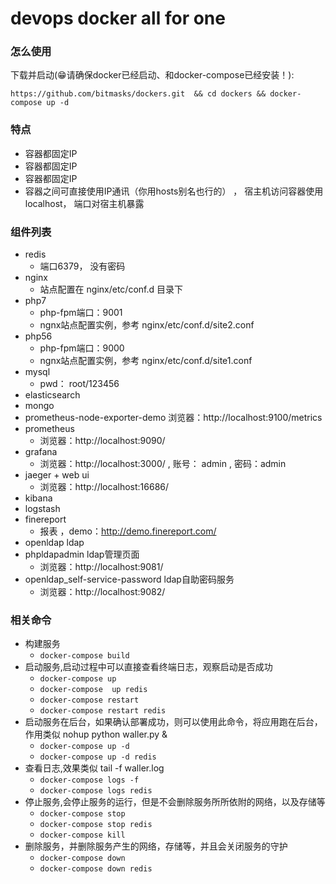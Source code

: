 # devops  docker all for one

### 怎么使用
 下载并启动(😁请确保docker已经启动、和docker-compose已经安装！):
 ```
 https://github.com/bitmasks/dockers.git  && cd dockers && docker-compose up -d
 ```
 
### 特点

- 容器都固定IP
- 容器都固定IP
- 容器都固定IP
- 容器之间可直接使用IP通讯（你用hosts别名也行的） ， 宿主机访问容器使用localhost， 端口对宿主机暴露

### 组件列表
- redis
  - 端口6379， 没有密码
- nginx
  - 站点配置在 nginx/etc/conf.d 目录下
- php7
  - php-fpm端口：9001
  - ngnx站点配置实例，参考 nginx/etc/conf.d/site2.conf
- php56
  - php-fpm端口：9000
  - ngnx站点配置实例，参考 nginx/etc/conf.d/site1.conf
- mysql
  - pwd： root/123456
- elasticsearch
- mongo
- prometheus-node-exporter-demo
   浏览器：http://localhost:9100/metrics
- prometheus
  - 浏览器：http://localhost:9090/
- grafana
  - 浏览器：http://localhost:3000/  ,  账号： admin   , 密码：admin
- jaeger + web ui
  - 浏览器：http://localhost:16686/
- kibana
- logstash
- finereport
  - 报表  ，demo：http://demo.finereport.com/
- openldap     ldap
- phpldapadmin ldap管理页面
  - 浏览器：http://localhost:9081/
- openldap_self-service-password ldap自助密码服务
  - 浏览器：http://localhost:9082/


### 相关命令

- 构建服务
    - `docker-compose build `
- 启动服务,启动过程中可以直接查看终端日志，观察启动是否成功
    - `docker-compose up`
    - `docker-compose  up redis `
    - `docker-compose restart`
    - `docker-compose restart redis`
- 启动服务在后台，如果确认部署成功，则可以使用此命令，将应用跑在后台，作用类似 nohup python waller.py &
    - `docker-compose up -d`
    - `docker-compose up -d redis`
- 查看日志,效果类似 tail -f waller.log
    - ` docker-compose logs -f `
    - ` docker-compose logs redis `
- 停止服务,会停止服务的运行，但是不会删除服务所所依附的网络，以及存储等
    - `docker-compose stop`
    - `docker-compose stop redis`
    - `docker-compose kill`
- 删除服务，并删除服务产生的网络，存储等，并且会关闭服务的守护
    - `docker-compose down`
    - `docker-compose down redis`


